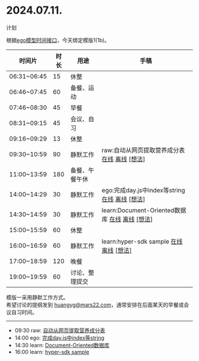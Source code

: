# 2024.07.11.
计划  

根据[ego模型时间接口](https://gitee.com/hyg/blog/blob/master/timeflow.md)，今天绑定模版1(1b)。

| 时间片 | 时长 | 用途 | 手稿 |
| --- | --- | --- | --- |
| 06:31~06:45 | 15 | 休整 |  |
| 06:46~07:45 | 60 | 备餐、运动 |  |
| 07:46~08:30 | 45 | 早餐 |  |
| 08:31~09:15 | 45 | 会议、自习 |  |
| 09:16~09:29 | 13 | 休整 |  |
| 09:30~10:59 | 90 | 静默工作 | raw:自动从网页提取营养成分表  [在线](http://simp.ly/p/j1SspP) [离线](../../draft/2024/07/20240711093000.md) <a href="mailto:huangyg@mars22.com?subject=关于2024.07.11.[自动从网页提取营养成分表]任务&body=日期: 20240711%0D%0A序号: 5%0D%0A手稿:../../draft/2024/07/20240711093000.md%0D%0A---请勿修改邮件主题及以上内容 从下一行开始写您的想法---%0D%0A">[想法]</a> |
| 11:00~13:59 | 180 | 备餐、午餐午休 |  |
| 14:00~14:29 | 30 | 静默工作 | ego:完成day.js中index等string  [在线](http://simp.ly/p/8t3vlk) [离线](../../draft/2024/07/20240711140000.md) <a href="mailto:huangyg@mars22.com?subject=关于2024.07.11.[完成day.js中index等string]任务&body=日期: 20240711%0D%0A序号: 7%0D%0A手稿:../../draft/2024/07/20240711140000.md%0D%0A---请勿修改邮件主题及以上内容 从下一行开始写您的想法---%0D%0A">[想法]</a> |
| 14:30~14:59 | 30 | 静默工作 | learn:Document-Oriented数据库  [在线](http://simp.ly/p/5k9gJy) [离线](../../draft/2024/07/20240711143000.md) <a href="mailto:huangyg@mars22.com?subject=关于2024.07.11.[Document-Oriented数据库]任务&body=日期: 20240711%0D%0A序号: 8%0D%0A手稿:../../draft/2024/07/20240711143000.md%0D%0A---请勿修改邮件主题及以上内容 从下一行开始写您的想法---%0D%0A">[想法]</a> |
| 15:00~15:59 | 60 | 休整 |  |
| 16:00~16:59 | 60 | 静默工作 | learn:hyper-sdk sample  [在线](http://simp.ly/p/4QDThK) [离线](../../draft/2024/07/20240711160000.md) <a href="mailto:huangyg@mars22.com?subject=关于2024.07.11.[hyper-sdk sample]任务&body=日期: 20240711%0D%0A序号: 10%0D%0A手稿:../../draft/2024/07/20240711160000.md%0D%0A---请勿修改邮件主题及以上内容 从下一行开始写您的想法---%0D%0A">[想法]</a> |
| 17:00~18:59 | 120 | 晚餐 |  |
| 19:00~19:59 | 60 | 讨论、整理提交 |  |

模版一采用静默工作方式。  
希望讨论的提纲发到 [huangyg@mars22.com](mailto:huangyg@mars22.com)，通常安排在后面某天的早餐或会议自习时间。

---

- 09:30	raw: [自动从网页提取营养成分表](../../../draft/2024/07/20240711093000.md)
- 14:00	ego: [完成day.js中index等string](../../../draft/2024/07/20240711140000.md)
- 14:30	learn: [Document-Oriented数据库](../../../draft/2024/07/20240711143000.md)
- 16:00	learn: [hyper-sdk sample](../../../draft/2024/07/20240711160000.md)
